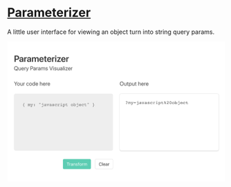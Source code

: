 # [Parameterizer](https://mindplace.github.io/parameterizer/index.html)

A little user interface for viewing an object turn into string query params.

![parameterizer_screenshot](images/screenshot.png?raw=true)
